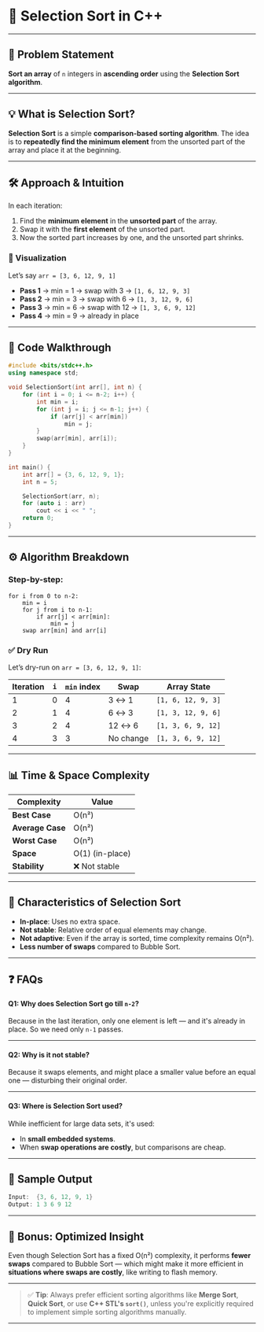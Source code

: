 # 🧮 Selection Sort in C++

---

## 🚩 Problem Statement

**Sort an array** of `n` integers in **ascending order** using the **Selection Sort algorithm**.

---

## 💡 What is Selection Sort?

**Selection Sort** is a simple **comparison-based sorting algorithm**. The idea is to **repeatedly find the minimum element** from the unsorted part of the array and place it at the beginning.

---

## 🛠️ Approach & Intuition

In each iteration:

1. Find the **minimum element** in the **unsorted part** of the array.
2. Swap it with the **first element** of the unsorted part.
3. Now the sorted part increases by one, and the unsorted part shrinks.

### 🔁 Visualization

Let’s say `arr = [3, 6, 12, 9, 1]`

* **Pass 1** → min = 1 → swap with 3 → `[1, 6, 12, 9, 3]`
* **Pass 2** → min = 3 → swap with 6 → `[1, 3, 12, 9, 6]`
* **Pass 3** → min = 6 → swap with 12 → `[1, 3, 6, 9, 12]`
* **Pass 4** → min = 9 → already in place

---

## 🔢 Code Walkthrough

```cpp
#include <bits/stdc++.h>
using namespace std;

void SelectionSort(int arr[], int n) {
    for (int i = 0; i <= n-2; i++) {
        int min = i;
        for (int j = i; j <= n-1; j++) {
            if (arr[j] < arr[min])
                min = j;
        }
        swap(arr[min], arr[i]);
    }
}

int main() {
    int arr[] = {3, 6, 12, 9, 1};
    int n = 5;

    SelectionSort(arr, n);
    for (auto i : arr)
        cout << i << " ";
    return 0;
}
```

---

## ⚙️ Algorithm Breakdown

### Step-by-step:

```text
for i from 0 to n-2:
    min = i
    for j from i to n-1:
        if arr[j] < arr[min]:
            min = j
    swap arr[min] and arr[i]
```

### ✅ Dry Run

Let’s dry-run on `arr = [3, 6, 12, 9, 1]`:

| Iteration | `i` | `min` index | Swap      | Array State        |
| --------- | --- | ----------- | --------- | ------------------ |
| 1         | 0   | 4           | 3 ↔ 1     | `[1, 6, 12, 9, 3]` |
| 2         | 1   | 4           | 6 ↔ 3     | `[1, 3, 12, 9, 6]` |
| 3         | 2   | 4           | 12 ↔ 6    | `[1, 3, 6, 9, 12]` |
| 4         | 3   | 3           | No change | `[1, 3, 6, 9, 12]` |

---

## 📊 Time & Space Complexity

| Complexity       | Value           |
| ---------------- | --------------- |
| **Best Case**    | O(n²)           |
| **Average Case** | O(n²)           |
| **Worst Case**   | O(n²)           |
| **Space**        | O(1) (in-place) |
| **Stability**    | ❌ Not stable    |

---

## 📎 Characteristics of Selection Sort

* **In-place**: Uses no extra space.
* **Not stable**: Relative order of equal elements may change.
* **Not adaptive**: Even if the array is sorted, time complexity remains O(n²).
* **Less number of swaps** compared to Bubble Sort.

---

## ❓ FAQs

#### Q1: Why does Selection Sort go till `n-2`?

Because in the last iteration, only one element is left — and it's already in place. So we need only `n-1` passes.

---

#### Q2: Why is it not stable?

Because it swaps elements, and might place a smaller value before an equal one — disturbing their original order.

---

#### Q3: Where is Selection Sort used?

While inefficient for large data sets, it's used:

* In **small embedded systems**.
* When **swap operations are costly**, but comparisons are cheap.

---

## 🧪 Sample Output

```cpp
Input:  {3, 6, 12, 9, 1}
Output: 1 3 6 9 12
```

---

## 🚀 Bonus: Optimized Insight

Even though Selection Sort has a fixed O(n²) complexity, it performs **fewer swaps** compared to Bubble Sort — which might make it more efficient in **situations where swaps are costly**, like writing to flash memory.

---

> ✅ **Tip**: Always prefer efficient sorting algorithms like **Merge Sort**, **Quick Sort**, or use **C++ STL's `sort()`**, unless you're explicitly required to implement simple sorting algorithms manually.

---

